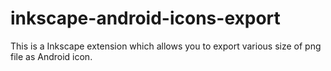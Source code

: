 # inkscape-android-icons-export
This is a Inkscape extension which allows you to export various size of png file as Android icon.
